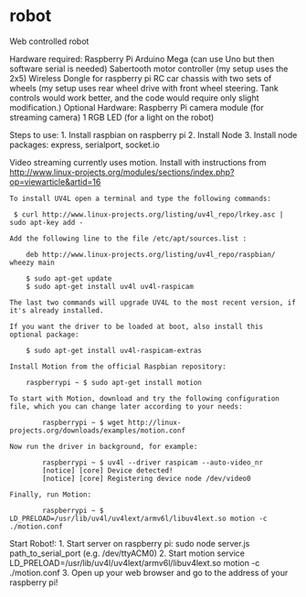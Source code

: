 # robot
Web controlled robot

Hardware required:
	Raspberry Pi
	Arduino Mega (can use Uno but then software serial is needed)
	Sabertooth motor controller (my setup uses the 2x5)
	Wireless Dongle for raspberry pi
	RC car chassis with two sets of wheels
		(my setup uses rear wheel drive with front wheel steering.
		Tank controls would work better, and the code would require
		only slight modification.)
Optional Hardware:
	Raspberry Pi camera module (for streaming camera)
	1 RGB LED (for a light on the robot)
	
Steps to use:
	1. Install raspbian on raspberry pi
	2. Install Node
	3. Install node packages: express, serialport, socket.io

Video streaming currently uses motion. Install with instructions from http://www.linux-projects.org/modules/sections/index.php?op=viewarticle&artid=16

	To install UV4L open a terminal and type the following commands:

   	 $ curl http://www.linux-projects.org/listing/uv4l_repo/lrkey.asc | sudo apt-key add -

	Add the following line to the file /etc/apt/sources.list :

    	deb http://www.linux-projects.org/listing/uv4l_repo/raspbian/ wheezy main

    	$ sudo apt-get update
    	$ sudo apt-get install uv4l uv4l-raspicam

	The last two commands will upgrade UV4L to the most recent version, if it's already installed.

	If you want the driver to be loaded at boot, also install this optional package:

    	$ sudo apt-get install uv4l-raspicam-extras

	Install Motion from the official Raspbian repository:

    	raspberrypi ~ $ sudo apt-get install motion

	To start with Motion, download and try the following configuration file, which you can change later according to your needs:

    		raspberrypi ~ $ wget http://linux-projects.org/downloads/examples/motion.conf 

	Now run the driver in background, for example:

    		raspberrypi ~ $ uv4l --driver raspicam --auto-video_nr
    		[notice] [core] Device detected!
    		[notice] [core] Registering device node /dev/video0

	Finally, run Motion:

    		raspberrypi ~ $ LD_PRELOAD=/usr/lib/uv4l/uv4lext/armv6l/libuv4lext.so motion -c ./motion.conf



Start Robot!:
	1. Start server on raspberry pi:
		sudo node server.js path_to_serial_port (e.g. /dev/ttyACM0)
	2. Start motion service
		LD_PRELOAD=/usr/lib/uv4l/uv4lext/armv6l/libuv4lext.so motion -c ./motion.conf
	3. Open up your web browser and go to the address of your raspberry pi!
